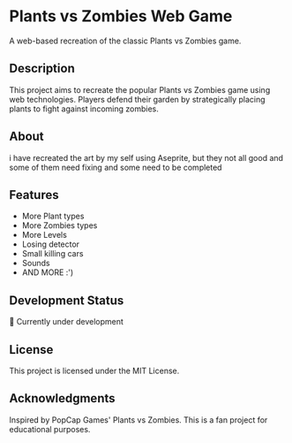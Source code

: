 # Plants vs Zombies Web Game

A web-based recreation of the classic Plants vs Zombies game.

## Description

This project aims to recreate the popular Plants vs Zombies game using web technologies.
Players defend their garden by strategically placing plants to fight against incoming zombies.

## About
i have recreated the art by my self using Aseprite, but they not all good and some of them need fixing and some need to be completed

## Features

- More Plant types
- More Zombies types
- More Levels
- Losing detector
- Small killing cars
- Sounds
- AND MORE :')

## Development Status

🚧 Currently under development

## License

This project is licensed under the MIT License.

## Acknowledgments

Inspired by PopCap Games' Plants vs Zombies. This is a fan project for educational purposes.
